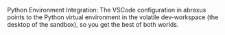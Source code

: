 Python Environment Integration: The VSCode configuration in abraxus points to the Python virtual environment in the volatile dev-workspace (the desktop of the sandbox), so you get the best of both worlds.